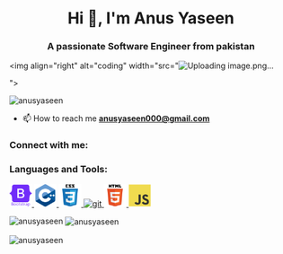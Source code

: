 
<h1 align="center">Hi 👋, I'm Anus Yaseen</h1>
<h3 align="center">A passionate Software Engineer from pakistan</h3>

<img align="right" alt="coding" width="src="![Uploading image.png…]()


">

<p align="left"> <img src="https://komarev.com/ghpvc/?username=anusyaseen&label=Profile%20views&color=0e75b6&style=flat" alt="anusyaseen" /> </p>

- 📫 How to reach me **anusyaseen000@gmail.com**

<h3 align="left">Connect with me:</h3>
<p align="left">
</p>

<h3 align="left">Languages and Tools:</h3>
<p align="left"> <a href="https://getbootstrap.com" target="_blank" rel="noreferrer"> <img src="https://raw.githubusercontent.com/devicons/devicon/master/icons/bootstrap/bootstrap-plain-wordmark.svg" alt="bootstrap" width="40" height="40"/> </a> <a href="https://www.w3schools.com/cpp/" target="_blank" rel="noreferrer"> <img src="https://raw.githubusercontent.com/devicons/devicon/master/icons/cplusplus/cplusplus-original.svg" alt="cplusplus" width="40" height="40"/> </a> <a href="https://www.w3schools.com/css/" target="_blank" rel="noreferrer"> <img src="https://raw.githubusercontent.com/devicons/devicon/master/icons/css3/css3-original-wordmark.svg" alt="css3" width="40" height="40"/> </a> <a href="https://git-scm.com/" target="_blank" rel="noreferrer"> <img src="https://www.vectorlogo.zone/logos/git-scm/git-scm-icon.svg" alt="git" width="40" height="40"/> </a> <a href="https://www.w3.org/html/" target="_blank" rel="noreferrer"> <img src="https://raw.githubusercontent.com/devicons/devicon/master/icons/html5/html5-original-wordmark.svg" alt="html5" width="40" height="40"/> </a> <a href="https://developer.mozilla.org/en-US/docs/Web/JavaScript" target="_blank" rel="noreferrer"> <img src="https://raw.githubusercontent.com/devicons/devicon/master/icons/javascript/javascript-original.svg" alt="javascript" width="40" height="40"/> </a> </p>

<p><img align="left" src="https://github-readme-stats.vercel.app/api/top-langs?username=anusyaseen&show_icons=true&locale=en&layout=compact" alt="anusyaseen" /></p>

<p>&nbsp;<img align="center" src="https://github-readme-stats.vercel.app/api?username=anusyaseen&show_icons=true&locale=en" alt="anusyaseen" /></p>

<p><img align="center" src="https://github-readme-streak-stats.herokuapp.com/?user=anusyaseen&" alt="anusyaseen" /></p>
